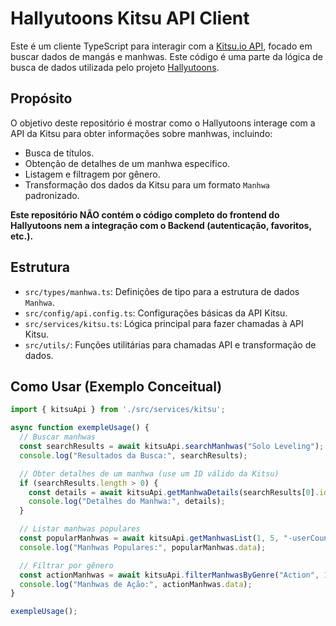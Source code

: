 # Hallyutoons Kitsu API Client

Este é um cliente TypeScript para interagir com a [Kitsu.io API](https://kitsu.docs.apiary.io/), focado em buscar dados de mangás e manhwas. Este código é uma parte da lógica de busca de dados utilizada pelo projeto [Hallyutoons](https://hallyutoons.site).

## Propósito

O objetivo deste repositório é mostrar como o Hallyutoons interage com a API da Kitsu para obter informações sobre manhwas, incluindo:

*   Busca de títulos.
*   Obtenção de detalhes de um manhwa específico.
*   Listagem e filtragem por gênero.
*   Transformação dos dados da Kitsu para um formato `Manhwa` padronizado.

**Este repositório NÃO contém o código completo do frontend do Hallyutoons nem a integração com o Backend (autenticação, favoritos, etc.).**

## Estrutura

*   `src/types/manhwa.ts`: Definições de tipo para a estrutura de dados `Manhwa`.
*   `src/config/api.config.ts`: Configurações básicas da API Kitsu.
*   `src/services/kitsu.ts`: Lógica principal para fazer chamadas à API Kitsu.
*   `src/utils/`: Funções utilitárias para chamadas API e transformação de dados.

## Como Usar (Exemplo Conceitual)

```typescript
import { kitsuApi } from './src/services/kitsu';

async function exempleUsage() {
  // Buscar manhwas
  const searchResults = await kitsuApi.searchManhwas("Solo Leveling");
  console.log("Resultados da Busca:", searchResults);

  // Obter detalhes de um manhwa (use um ID válido da Kitsu)
  if (searchResults.length > 0) {
    const details = await kitsuApi.getManhwaDetails(searchResults[0].id);
    console.log("Detalhes do Manhwa:", details);
  }

  // Listar manhwas populares
  const popularManhwas = await kitsuApi.getManhwasList(1, 5, "-userCount");
  console.log("Manhwas Populares:", popularManhwas.data);

  // Filtrar por gênero
  const actionManhwas = await kitsuApi.filterManhwasByGenre("Action", 1, 5);
  console.log("Manhwas de Ação:", actionManhwas.data);
}

exempleUsage();
